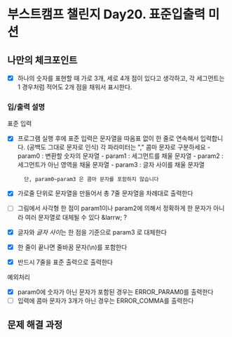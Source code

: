 # 부스트캠프 챌린지 Day20. 표준입출력 미션

## 나만의 체크포인트

-   [x] 하나의 숫자를 표현할 때 가로 3개, 세로 4개 점이 있다고 생각하고, 각 세그먼트는 1 경우처럼 적어도 2개 점을 채워서 표시한다.

### 입/출력 설명

표준 입력

-   [x] 프로그램 실행 후에 표준 입력은 문자열을 따옴표 없이 한 줄로 연속해서 입력합니다. (공백도 그대로 문자로 인식)
        각 파라미터는 "," 콤마 문자로 구분하세요 - param0 : 변환할 숫자의 문자열 - param1 : 세그먼트를 채울 문자열 - param2 : 세그먼트가 아닌 영역을 채울 문자열 - param3 : 글자 사이를 채울 문자열

        단, param0~param3 은 콤마 문자를 포함하지 않습니다

-   [x] 가로줄 단위로 문자열을 만들어서 총 7줄 문자열을 차례대로 출력한다
-   [ ] 그림에서 사각형 한 점이 param1이나 param2에 의해서 정확하게 한 문자가 아니라 여러 문자열로 대체될 수 있다 &larrw; ?
-   [x] 글자와 *글자 사이*는 한 점을 기준으로 param3 로 대체한다
-   [x] 한 줄이 끝나면 줄바꿈 문자(\n)를 포함한다
-   [x] 반드시 7줄을 표준 출력으로 출력한다

예외처리

-   [x] param0에 숫자가 아닌 문자가 포함된 경우는 ERROR_PARAM0를 출력한다
-   [ ] 입력에 콤마 문자가 3개가 아닌 경우는 ERROR_COMMA를 출력한다

## 문제 해결 과정
